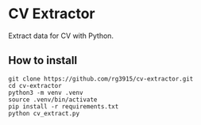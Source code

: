 # CV Extractor

Extract data for CV with Python.

## How to install

```
git clone https://github.com/rg3915/cv-extractor.git
cd cv-extractor
python3 -m venv .venv
source .venv/bin/activate
pip install -r requirements.txt
python cv_extract.py
```